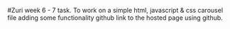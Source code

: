 #Zuri week 6 - 7 task.
To work on a simple html, javascript & css carousel file adding some functionality
github link to the hosted page using github.
